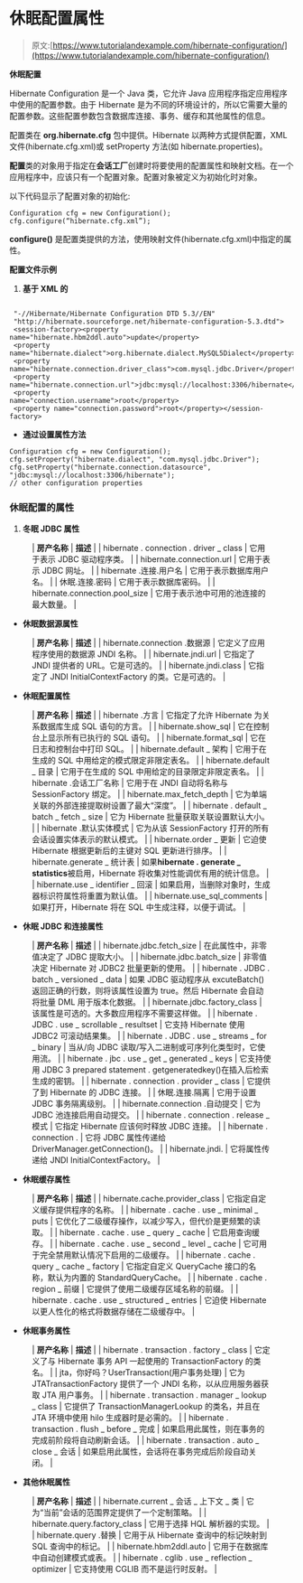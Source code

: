 # 休眠配置属性

> 原文:[https://www.tutorialandexample.com/hibernate-configuration/](https://www.tutorialandexample.com/hibernate-configuration/)

**休眠配置**

Hibernate Configuration 是一个 Java 类，它允许 Java 应用程序指定应用程序中使用的配置参数。由于 Hibernate 是为不同的环境设计的，所以它需要大量的配置参数。这些配置参数包含数据库连接、事务、缓存和其他属性的信息。

配置类在 **org.hibernate.cfg** 包中提供。Hibernate 以两种方式提供配置，XML 文件(hibernate.cfg.xml)或 setProperty 方法(如 hibernate.properties)。

**配置**类的对象用于指定在**会话工厂**创建时将要使用的配置属性和映射文档。在一个应用程序中，应该只有一个配置对象。配置对象被定义为初始化时对象。

以下代码显示了配置对象的初始化:

```
Configuration cfg = new Configuration();
cfg.configure(“hibernate.cfg.xml”); 
```

**configure()** 是配置类提供的方法，使用映射文件(hibernate.cfg.xml)中指定的属性。

**配置文件示例**

1.  **基于 XML 的**

```

 "-//Hibernate/Hibernate Configuration DTD 5.3//EN"  
 "http://hibernate.sourceforge.net/hibernate-configuration-5.3.dtd">  
 <session-factory><property name="hibernate.hbm2ddl.auto">update</property>   
 <property name="hibernate.dialect">org.hibernate.dialect.MySQL5Dialect</property>
 <property name="hibernate.connection.driver_class">com.mysql.jdbc.Driver</property>
 <property name="hibernate.connection.url">jdbc:mysql://localhost:3306/hibernate</property>
 <property name="connection.username">root</property>                        
 <property name="connection.password">root</property></session-factory>    
```

*   **通过设置属性方法**

```
Configuration cfg = new Configuration();
cfg.setProperty("hibernate.dialect", "com.mysql.jdbc.Driver");
cfg.setProperty("hibernate.connection.datasource", "jdbc:mysql://localhost:3306/hibernate");
// other configuration properties 
```

### 休眠配置的属性

1.  **冬眠 JDBC 属性**

<figure class="wp-block-table is-style-regular">

| **房产名称** | **描述** |
| hibernate . connection . driver _ class | 它用于表示 JDBC 驱动程序类。 |
| hibernate.connection.url | 它用于表示 JDBC 网址。 |
| hibernate .连接.用户名 | 它用于表示数据库用户名。 |
| 休眠.连接.密码 | 它用于表示数据库密码。 |
| hibernate.connection.pool_size | 它用于表示池中可用的池连接的最大数量。 |

</figure>

*   **休眠数据源属性**

<figure class="wp-block-table">

| **房产名称** | **描述** |
| hibernate.connection .数据源 | 它定义了应用程序使用的数据源 JNDI 名称。 |
| hibernate.jndi.url | 它指定了 JNDI 提供者的 URL。它是可选的。 |
| hibernate.jndi.class | 它指定了 JNDI InitialContextFactory 的类。它是可选的。 |

</figure>

*   **休眠配置属性**

<figure class="wp-block-table">

| **房产名称** | **描述** |
| hibernate .方言 | 它指定了允许 Hibernate 为关系数据库生成 SQL 语句的方言。 |
| hibernate.show_sql | 它在控制台上显示所有已执行的 SQL 语句。 |
| hibernate.format_sql | 它在日志和控制台中打印 SQL。 |
| hibernate.default _ 架构 | 它用于在生成的 SQL 中用给定的模式限定非限定表名。 |
| hibernate.default _ 目录 | 它用于在生成的 SQL 中用给定的目录限定非限定表名。 |
| hibernate .会话工厂名称 | 它用于在 JNDI 自动将名称与 SessionFactory 绑定。 |
| hibernate.max_fetch_depth | 它为单端关联的外部连接提取树设置了最大“深度”。 |
| hibernate . default _ batch _ fetch _ size | 它为 Hibernate 批量获取关联设置默认大小。 |
| hibernate .默认实体模式 | 它为从该 SessionFactory 打开的所有会话设置实体表示的默认模式。 |
| hibernate.order _ 更新 | 它迫使 Hibernate 根据更新后的主键对 SQL 更新进行排序。 |
| hibernate.generate _ 统计表 | 如果**hibernate . generate _ statistics**被启用，Hibernate 将收集对性能调优有用的统计信息。 |
| hibernate.use _ identifier _ 回滚 | 如果启用，当删除对象时，生成器标识符属性将重置为默认值。 |
| hibernate.use_sql_comments | 如果打开，Hibernate 将在 SQL 中生成注释，以便于调试。 |

</figure>

*   **休眠 JDBC 和连接属性**

<figure class="wp-block-table">

| **房产名称** | **描述** |
| hibernate.jdbc.fetch_size | 在此属性中，非零值决定了 JDBC 提取大小。 |
| hibernate.jdbc.batch_size | 非零值决定 Hibernate 对 JDBC2 批量更新的使用。 |
| hibernate . JDBC . batch _ versioned _ data | 如果 JDBC 驱动程序从 excuteBatch()返回正确的行数，则将该属性设置为 true。然后 Hibernate 会自动将批量 DML 用于版本化数据。 |
| hibernate.jdbc.factory_class | 该属性是可选的。大多数应用程序不需要这样做。 |
| hibernate . JDBC . use _ scrollable _ resultset | 它支持 Hibernate 使用 JDBC2 可滚动结果集。 |
| hibernate . JDBC . use _ streams _ for _ binary | 当从/向 JDBC 读取/写入二进制或可序列化类型时，它使用流。 |
| hibernate . jbc . use _ get _ generated _ keys | 它支持使用 JDBC 3 prepared statement . getgeneratedkey()在插入后检索生成的密钥。 |
| hibernate . connection . provider _ class | 它提供了到 Hibernate 的 JDBC 连接。 |
| 休眠.连接.隔离 | 它用于设置 JDBC 事务隔离级别。 |
| hibernate.connection .自动提交 | 它为 JDBC 池连接启用自动提交。 |
| hibernate . connection . release _ 模式 | 它指定 Hibernate 应该何时释放 JDBC 连接。 |
| hibernate . connection .<propertyname></propertyname> | 它将 JDBC 属性<propertyname>传递给 DriverManager.getConnection()。</propertyname> |
| hibernate.jndi.<propertyname></propertyname> | 它将属性<propertyname>传递给 JNDI InitialContextFactory。</propertyname> |

</figure>

*   **休眠缓存属性**

<figure class="wp-block-table">

| **房产名称** | **描述** |
| hibernate.cache.provider_class | 它指定自定义缓存提供程序的名称。 |
| hibernate . cache . use _ minimal _ puts | 它优化了二级缓存操作，以减少写入，但代价是更频繁的读取。 |
| hibernate . cache . use _ query _ cache | 它启用查询缓存。 |
| hibernate . cache . use _ second _ level _ cache | 它可用于完全禁用默认情况下启用的二级缓存。 |
| hibernate . cache . query _ cache _ factory | 它指定自定义 QueryCache 接口的名称，默认为内置的 StandardQueryCache。 |
| hibernate . cache . region _ 前缀 | 它提供了使用二级缓存区域名称的前缀。 |
| hibernate . cache . use _ structured _ entries | 它迫使 Hibernate 以更人性化的格式将数据存储在二级缓存中。 |

</figure>

*   **休眠事务属性**

<figure class="wp-block-table">

| **房产名称** | **描述** |
| hibernate . transaction . factory _ class | 它定义了与 Hibernate 事务 API 一起使用的 TransactionFactory 的类名。 |
| jta，你好吗？UserTransaction(用户事务处理) | 它为 JTATransactionFactory 提供了一个 JNDI 名称，以从应用服务器获取 JTA 用户事务。 |
| hibernate . transaction . manager _ lookup _ class | 它提供了 TransactionManagerLookup 的类名，并且在 JTA 环境中使用 hilo 生成器时是必需的。 |
| hibernate . transaction . flush _ before _ 完成 | 如果启用此属性，则在事务的完成前阶段将自动刷新会话。 |
| hibernate . transaction . auto _ close _ 会话 | 如果启用此属性，会话将在事务完成后阶段自动关闭。 |

</figure>

*   **其他休眠属性**

<figure class="wp-block-table">

| **房产名称** | **描述** |
| hibernate.current _ 会话 _ 上下文 _ 类 | 它为“当前”会话的范围界定提供了一个定制策略。 |
| hibernate.query.factory_class | 它用于选择 HQL 解析器的实现。 |
| hibernate.query .替换 | 它用于从 Hibernate 查询中的标记映射到 SQL 查询中的标记。 |
| hibernate.hbm2ddl.auto | 它用于在数据库中自动创建模式或表。 |
| hibernate . cglib . use _ reflection _ optimizer | 它支持使用 CGLIB 而不是运行时反射。 |

</figure>
